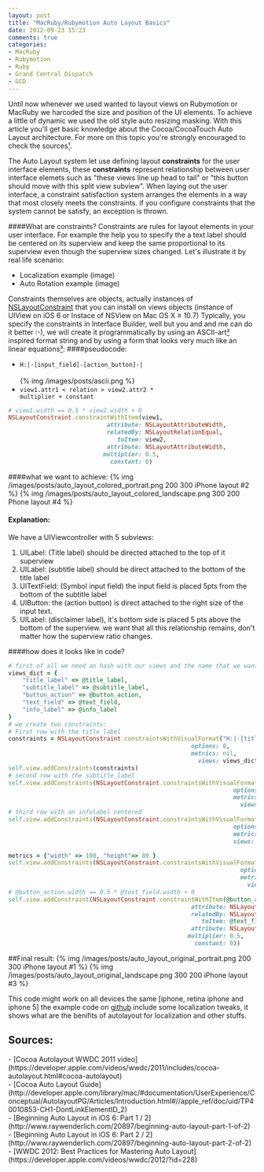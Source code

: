```yaml
---
layout: post
title: "MacRuby/Rubymotion Auto Layout Basics"
date: 2012-09-23 15:23
comments: true
categories: 
- MacRuby
- Rubymotion
- Ruby
- Grand Central Dispatch
- GCD
---
```


Until now whenever we used wanted to layout views on Rubymotion or MacRuby we harcoded the size and position of the UI elements. To achieve a little of dynamic we used the old style auto resizing masking.
With this article you'll get basic knowledge about the Cocoa/CocoaTouch Auto Layout architecture. For more on this topic you're strongly encouraged to check the sources[¹](#source).

The Auto Layout system let use defining layout __constraints__ for the user interface elements, these __constraints__ represent relationship between user interface elemets such as "these views line up head to tail" or "this button should move with this split view subview". When laying out the user interface, a constraint satisfaction system arranges the elements in a way that most closely meets the constraints. if you configure constraints that the system cannot be satisfy, an exception is thrown.

####What are constraints?
Constraints are rules for layout elements in your user interface. For example the help you to specify the a text label should be centered on its superview and keep the same proportional to its superview even though the superview sizes changed. Let's illustrate it by real life scenario:
- Localization example (image)
- Auto Rotation example (image)

Constraints themselves are objects, actually instances of [NSLayoutConstraint](https://developer.apple.com/library/ios/documentation/AppKit/Reference/NSLayoutConstraint_Class/NSLayoutConstraint/NSLayoutConstraint.html#//apple_ref/occ/cl/NSLayoutConstraint) that you can install on views objects (instance of UIView on iOS 6 or Instace of NSView on Mac OS X ≥ 10.7)
Typically, you specify the constraints in Interface Builder, well but you and and me can do it better :-), we will create it programmatically by using an ASCII-art[²](#ascii) inspired format string and by using a form that looks very much like an linear equations[³](#equations):
####pseudocode:
   - <code id="ascii">H:|-[input_field]-[action_button]-|<br/></code><br />
   {% img /images/posts/ascii.png %}<br />
   - <code id="linear">view1.attr1 < relation > view2.attr2 * multiplier + constant</code><br />
``` ruby
# view1.width == 0.5 * view2.width + 0
NSLayoutConstraint.constraintWithItem(view1,
                            attribute: NSLayoutAttributeWidth,
                            relatedBy: NSLayoutRelationEqual,
                               toItem: view2,
                            attribute: NSLayoutAttributeWidth,
                           multiplier: 0.5,
                             constant: 0)
``` 
####what we want to achieve:
{% img /images/posts/auto_layout_colored_portrait.png 200 300 iPhone layout #2 %}
{% img /images/posts/auto_layout_colored_landscape.png 300 200 Phone layout #4 %}<br />
#### Explanation:
We have a UIViewcontroller with 5 subviews:
1. UILabel: (Title label) should be directed attached to the top of it superview
2. UILabel: (subtitle label) should be direct attached to the bottom of the title label
3. UITextField: (Symbol input field) the input field is placed 5pts from the bottom of the subtitle label
4. UIButton: the (action button) is direct attached to the right size of the input text.
5. UILabel: (disclaimer label), it's bottom side is placed 5 pts above the bottom of the superview.
we want that all this relationship remains, don't matter how the superview ratio changes.

####how does it looks like in code?
``` ruby Discover if a number is prime https://github.com/seanlilmateus/MAStockPriceFetcher Source article
# first of all we need an hash with our views and the name that we want to use tho refer them 
views_dict = { 
	"title_label" => @title_label, 
	"subtitle_label" => @subtitle_label, 
	"button_action" => @button_action, 
	"text_field" => @text_field, 
	"info_label" => @info_label 
}
# we create two constraints: 
# First row with the title_label
constraints = NSLayoutConstraint.constraintsWithVisualFormat("H:|-[title_label]-|", 
                                                    options: 0, 
                                                    metrics: nil, 
                                                      views: views_dict)
self.view.addConstraints(constraints)
# second row with the subtitle_label
self.view.addConstraints(NSLayoutConstraint.constraintsWithVisualFormat("H:|-[subtitle_label]-|", 
                                                                options: 0, 
                                                                metrics: nil, 
                                                                  views: views_dict))
# third row with an infolabel centered
self.view.addConstraints(NSLayoutConstraint.constraintsWithVisualFormat("H:|-[info_label]-|", 
																options: 0, 
																metrics: nil, 
																views: views_dict))

metrics = {"width" => 100, "height"=> 80 }
self.view.addConstraints(NSLayoutConstraint.constraintsWithVisualFormat("V:[info_label(==height@1000)]-5-|", 
                                                                  options: 0, #  
                                                                  metrics: metrics, 
                                                                    views: views_dict))
# @button_action.width == 0.5 * @text_field.width + 0
self.view.addConstraint(NSLayoutConstraint.constraintWithItem(@button_action,
                                                    attribute: NSLayoutAttributeWidth,
                                                    relatedBy: NSLayoutRelationEqual,
                                                       toItem: @text_field,
                                                    attribute: NSLayoutAttributeWidth,
                                                   multiplier: 0.5,
                                                     constant: 0))
```

##Final result:
{% img /images/posts/auto_layout_original_portrait.png 200 300 iPhone layout #1 %}
{% img /images/posts/auto_layout_original_landscape.png 300 200 iPhone layout #3 %}<br />

This code might work on all devices the same [iphone, retina iphone and iphone 5]
the example code on [github](https://github.com/seanlilmateus/MAStockPriceFetcher) include some localization tweaks, it shows what are the benifits of autolayout for localization and other stuffs.

 <h2 id="source">Sources:</h2> 
- [Cocoa Autolayout WWDC 2011 video](https://developer.apple.com/videos/wwdc/2011/includes/cocoa-autolayout.html#cocoa-autolayout)<br/>
- [Cocoa Auto Layout Guide](http://developer.apple.com/library/mac/#documentation/UserExperience/Conceptual/AutolayoutPG/Articles/Introduction.html#//apple_ref/doc/uid/TP40010853-CH1-DontLinkElementID_2)<br/>
- [Beginning Auto Layout in iOS 6: Part 1 / 2](http://www.raywenderlich.com/20897/beginning-auto-layout-part-1-of-2)<br/>
- [Beginning Auto Layout in iOS 6: Part 2 / 2](http://www.raywenderlich.com/20897/beginning-auto-layout-part-2-of-2)<br/>
- [WWDC 2012: Best Practices for Mastering Auto Layout](https://developer.apple.com/videos/wwdc/2012/?id=228)<br/>

